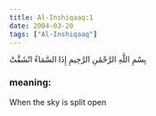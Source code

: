 ```yaml
---
title: Al-Inshiqaaq:1
date: 2004-03-20
tags: ["Al-Inshiqaaq"]
---
```

بِسْمِ اللَّهِ الرَّحْمَٰنِ الرَّحِيمِ إِذَا السَّمَاءُ انْشَقَّتْ
### meaning: 
When the sky is split open
